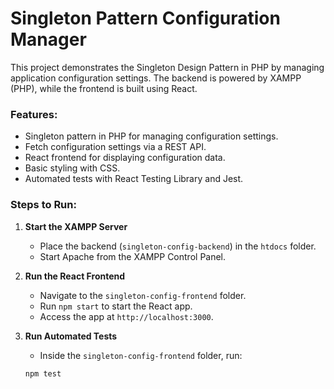   # Singleton Pattern Configuration Manager

This project demonstrates the Singleton Design Pattern in PHP by managing application configuration settings. The backend is powered by XAMPP (PHP), while the frontend is built using React.

### Features:
- Singleton pattern in PHP for managing configuration settings.
- Fetch configuration settings via a REST API.
- React frontend for displaying configuration data.
- Basic styling with CSS.
- Automated tests with React Testing Library and Jest.

### Steps to Run:

1. **Start the XAMPP Server**
   - Place the backend (`singleton-config-backend`) in the `htdocs` folder.
   - Start Apache from the XAMPP Control Panel.

2. **Run the React Frontend**
   - Navigate to the `singleton-config-frontend` folder.
   - Run `npm start` to start the React app.
   - Access the app at `http://localhost:3000`.

3. **Run Automated Tests**
   - Inside the `singleton-config-frontend` folder, run:
   ```bash
   npm test
